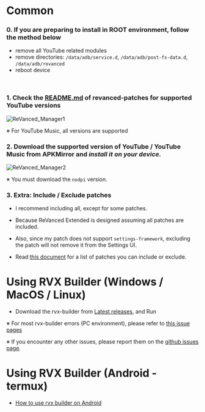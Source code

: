 Common
==
### 0. If you are preparing to install in **ROOT environment**, follow the method below
- remove all YouTube related modules
- remove directories: `/data/adb/service.d`, `/data/adb/post-fs-data.d`, `/data/adb/revanced`
- reboot device

​
### 1. Check the [README.md](https://github.com/inotia00/revanced-patches/tree/revanced-extended#-json-format) of revanced-patches for supported YouTube versions

![ReVanced_Manager1](https://user-images.githubusercontent.com/108592928/202146941-ed3575a3-30d5-49a8-9f55-ff141a7c5f5b.png)

※ For YouTube Music, all versions are supported
​

### 2. Download the supported version of YouTube / YouTube Music from APKMirror and **_install it on your device._**

![ReVanced_Manager2](https://user-images.githubusercontent.com/108592928/202147431-37ef69d0-4688-40c5-8280-0563ae27fdee.png)

※ You must download the `nodpi` version.

### 3. Extra: Include / Exclude patches
- I recommend including all, except for some patches.

- Because ReVanced Extended is designed assuming all patches are included.

- Also, since my patch does not support `settings-framework`, excluding the patch will not remove it from the Settings UI.

- Read [this document](https://github.com/inotia00/revanced-documentation/wiki/Options-Information-about-the-patch) for a list of patches you can include or exclude.


Using RVX Builder (Windows / MacOS / Linux)
==
- Download the rvx-builder from [Latest releases](https://github.com/inotia00/rvx-builder/releases/latest), and Run

※ For most rvx-builder errors (PC environment), please refer to [this issue pages](https://github.com/inotia00/rvx-builder/issues/7)

※ If you encounter any other issues, please report them on the [github issues page](https://github.com/inotia00/rvx-builder/issues).

Using RVX Builder (Android - termux)
==
- [How to use rvx builder on Android](https://github.com/inotia00/rvx-builder/wiki/How-to-use-rvx-builder-on-Android)